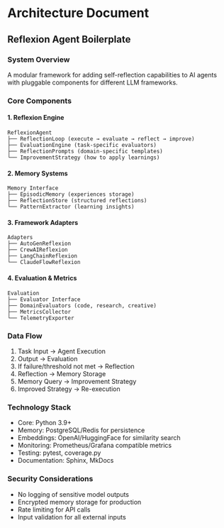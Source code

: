 # Architecture Document
## Reflexion Agent Boilerplate

### System Overview
A modular framework for adding self-reflection capabilities to AI agents with pluggable components for different LLM frameworks.

### Core Components

#### 1. Reflexion Engine
```
ReflexionAgent
├── ReflectionLoop (execute → evaluate → reflect → improve)
├── EvaluationEngine (task-specific evaluators)
├── ReflectionPrompts (domain-specific templates)
└── ImprovementStrategy (how to apply learnings)
```

#### 2. Memory Systems
```
Memory Interface
├── EpisodicMemory (experiences storage)
├── ReflectionStore (structured reflections)
└── PatternExtractor (learning insights)
```

#### 3. Framework Adapters
```
Adapters
├── AutoGenReflexion
├── CrewAIReflexion
├── LangChainReflexion
└── ClaudeFlowReflexion
```

#### 4. Evaluation & Metrics
```
Evaluation
├── Evaluator Interface
├── DomainEvaluators (code, research, creative)
├── MetricsCollector
└── TelemetryExporter
```

### Data Flow
1. Task Input → Agent Execution
2. Output → Evaluation
3. If failure/threshold not met → Reflection
4. Reflection → Memory Storage
5. Memory Query → Improvement Strategy
6. Improved Strategy → Re-execution

### Technology Stack
- Core: Python 3.9+
- Memory: PostgreSQL/Redis for persistence
- Embeddings: OpenAI/HuggingFace for similarity search
- Monitoring: Prometheus/Grafana compatible metrics
- Testing: pytest, coverage.py
- Documentation: Sphinx, MkDocs

### Security Considerations
- No logging of sensitive model outputs
- Encrypted memory storage for production
- Rate limiting for API calls
- Input validation for all external inputs